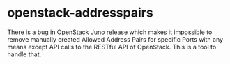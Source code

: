 # openstack-addresspairs
There is a bug in OpenStack Juno release which makes it impossible to remove manually created Allowed Address Pairs for specific Ports with any means except API calls to the RESTful API of OpenStack. This is a tool to handle that. 
